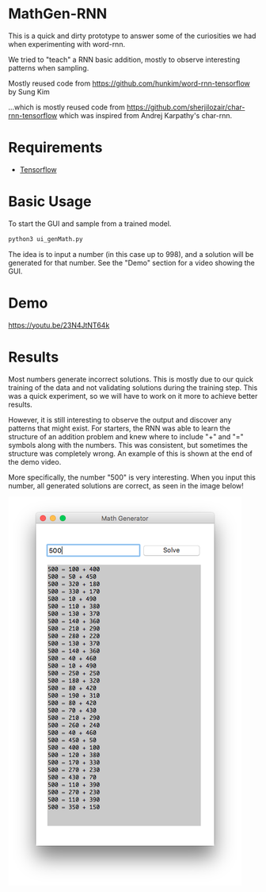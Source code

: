 # MathGen-RNN
This is a quick and dirty prototype to answer some of the curiosities we had when experimenting with word-rnn. 

We tried to "teach" a RNN basic addition, mostly to observe interesting patterns when sampling.

Mostly reused code from https://github.com/hunkim/word-rnn-tensorflow by Sung Kim

...which is mostly reused code from https://github.com/sherjilozair/char-rnn-tensorflow which was inspired from Andrej Karpathy's char-rnn.

# Requirements
- [Tensorflow](http://www.tensorflow.org)

# Basic Usage
To start the GUI and sample from a trained model.
```bash
python3 ui_genMath.py
```
The idea is to input a number (in this case up to 998), and a solution will be generated for that number. See the "Demo" section for a video showing the GUI.

# Demo
https://youtu.be/23N4JtNT64k

# Results
Most numbers generate incorrect solutions. This is mostly due to our quick training of the data and not validating solutions during the training step. This was a quick experiment, so we will have to work on it more to achieve better results.

However, it is still interesting to observe the output and discover any patterns that might exist. For starters, the RNN was able to learn the structure of an addition problem and knew where to include "+" and "=" symbols along with the numbers. This was consistent, but sometimes the structure was completely wrong. An example of this is shown at the end of the demo video.

More specifically, the number "500" is very interesting. When you input this number, all generated solutions are correct, as seen in the image below!

![alt text](screenShots/mathGen_500example.png "example of interesting output")
